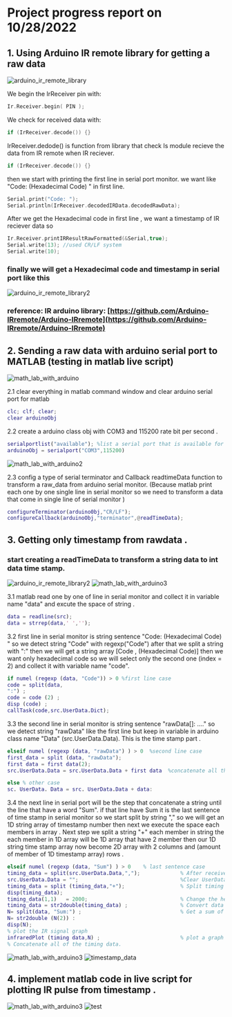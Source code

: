 # Project progress report on 10/28/2022

## 1. Using Arduino IR remote library for getting a raw data 

![arduino_ir_remote_library](/IR_remote_MQTT_MATLAB/images/week1/only_code_arduino.png)

We begin the IrReceiver pin with:
```c
Ir.Receiver.begin( PIN );
```
We check for received data with: 
```c
if (IrReceiver.decode()) {}
```
IrReceiver.dedode() is function from library that check Is module recieve the data from IR remote when IR reciever.
```c
if (IrReceiver.decode()) {}
```
then we start with printing the first line in serial port monitor. we want like "Code: (Hexadecimal Code) " in first line.
```c
Serial.print("Code: ");
Serial.println(IrReceiver.decodedIRData.decodedRawData);
```
After we get the Hexadecimal code in first line , we want a timestamp of IR reciever data so
```c
Ir.Receiver.printIRResultRawFormatted(&Serial,true);
Serial.write(13); //used CR/LF system
Serial.write(10);
```
### finally we will get a Hexadecimal code and timestamp in serial port like this 

![arduino_ir_remote_library2](/IR_remote_MQTT_MATLAB/images/week1/TIMESTAMP.png)

### reference: IR arduino library: [https://github.com/Arduino-IRremote/Arduino-IRremote](https://github.com/Arduino-IRremote/Arduino-IRremote)


## 2. Sending a raw data with arduino serial port to MATLAB  (testing in matlab live script)

![math_lab_with_arduino](/IR_remote_MQTT_MATLAB/images/week1/setup_matlab_arduino.png)

2.1 clear everything in matlab command window and clear arduino serial port for matlab
```Matlab
clc; clf; clear;
clear arduinoObj 
```
2.2 create a arduino class obj with COM3 and 115200 rate bit per second .
```Matlab
serialportlist("available"); %list a serial port that is available for us is COM3 .
arduinoObj = serialport("COM3",115200) 
```

![math_lab_with_arduino2](/IR_remote_MQTT_MATLAB/images/week1/arduino_with_matlab_2.png)

2.3 config a type of serial terminator and Callback readtimeData function to transform a raw_data from arduino serial monitor. 
    (Because matlab print each one by one single line in serial monitor so we need to transform a data that come in single line of serial monitor )
```Matlab
configureTerminator(arduino0bj,"CR/LF");
configureCallback(arduinoObj,"terminator",@readTimeData);
```

## 3. Getting only timestamp from rawdata . 

### start creating a readTimeData to transform a string data to int data time stamp.

![arduino_ir_remote_library2](/IR_remote_MQTT_MATLAB/images/week1/TIMESTAMP.png)
![math_lab_with_arduino3](/IR_remote_MQTT_MATLAB/images/week1/readtime1.png)

3.1 matlab read one by one of line in serial monitor and collect it in variable name "data" and excute the space of string .
```Matlab
data = readline(src);
data = strrep(data,' ','');
```

3.2 first line in serial monitor is string sentence "Code: (Hexadecimal Code) " so we detect string "Code" with regexp("Code") after that we split a string with ":" then we will get a string array [Code , (Hexadecimal Code)] then we want only hexadecimal code so we will select only the second one (index = 2) and collect it with variable name "code".
```Matlab
if numel (regexp (data, "Code")) > 0 %first line case
code = split(data,
":") ;
code = code (2) ;
disp (code) ;
callTask(code,src.UserData.Dict);
```

3.3 the second line in serial monitor is string sentence "rawData[]: ...." so we detect string "rawData" like the first line but keep in variable in arduino class name "Data" (src.UserData.Data). This is the time stamp part .
```Matlab
elseif numel (regexp (data, "rawData") ) > 0  %second line case
first_data = split (data, "rawData");
first data = first data(2);
src.UserData.Data = src.UserData.Data + first data  %concatenate all the data.
```
```Matlab
else % other case
sc. UserData. Data = src. UserData.Data + data:
```

3.4 the next line in serial port will be the step that concatenate a string until the line that have a word "Sum". if that line have Sum it is the last sentence of time stamp in serial monitor so we start split by string "," so we will get an 1D string array of timestamp number then next we execute the space each members in array . Next step we split a string "+" each member in string the each member in 1D array will be 1D array that have 2 member then our 1D string time stamp array now become 2D array with 2 columns and (amount of member of 1D timestamp array) rows .
```Matlab
elseif numel (regexp (data, "Sum") ) > 0    % last sentence case
timing_data = split(src.UserData.Data,",");             % After received all of the timing data, split them into array.
src.UserData.Data = "";                                 %Clear UserData for receive the next data.
timing_data = split (timing_data,"+");                  % Split timing data agian and its become 2D array.
disp(timing_data);
timing_data(1,1)   = 2000;                              % Change the header of IR signal to be a fixed time.
timing_data = str2double(timing_data) ;                 % Convert data type from string to double (int).
N= split(data, "Sum:") ;                                % Get a sum of timing stamp
N= str2double (N(2)) :
disp(N);
% plot the IR signal graph
infraredPlot (timing data,N) ;                          % plot a graph
% Concatenate all of the timing data.
```

![math_lab_with_arduino3](/IR_remote_MQTT_MATLAB/images/week1/readtime2.png)
![timestamp_data](/IR_remote_MQTT_MATLAB/images/week1/matlab_arduino_ir_signal-1.png)

## 4. implement matlab code in live script for plotting IR pulse from timestamp .
![math_lab_with_arduino3](/IR_remote_MQTT_MATLAB/images/week1/implement_graph_v1.png)
![test](/IR_remote_MQTT_MATLAB/images/week1/matlab_arduino_ir_signal-3.jpg)
